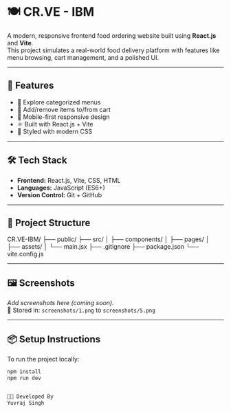 # 🍽️ CR.VE - IBM

A modern, responsive frontend food ordering website built using **React.js** and **Vite**.  
This project simulates a real-world food delivery platform with features like menu browsing, cart management, and a polished UI.

---

## 🚀 Features

- 🧭 Explore categorized menus  
- 🛒 Add/remove items to/from cart  
- 📱 Mobile-first responsive design  
- ⚛️ Built with React.js + Vite  
- 🎨 Styled with modern CSS  

---

## 🛠️ Tech Stack

- **Frontend:** React.js, Vite, CSS, HTML  
- **Languages:** JavaScript (ES6+)  
- **Version Control:** Git + GitHub  

---

## 📂 Project Structure

CR.VE-IBM/
├── public/
├── src/
│ ├── components/
│ ├── pages/
│ ├── assets/
│ └── main.jsx
├── .gitignore
├── package.json
└── vite.config.js


---

## 🖼️ Screenshots

_Add screenshots here (coming soon)._  
📁 Stored in: `screenshots/1.png` to `screenshots/5.png`

---

## 📦 Setup Instructions

To run the project locally:

```bash
npm install
npm run dev


👨‍💻 Developed By
Yuvraj Singh